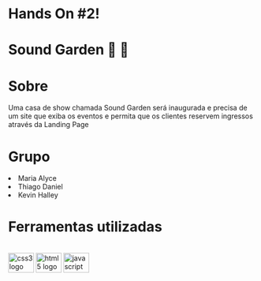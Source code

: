 # Hands On #2!

# Sound Garden :guitar: :musical_note: 

# Sobre

Uma casa de show chamada Sound Garden será inaugurada e precisa de um site que exiba os eventos e permita que os clientes reservem ingressos através da Landing Page


# Grupo

 <li> Maria Alyce
 <li> Thiago Daniel
 <li> Kevin Halley
 
 # Ferramentas utilizadas 
 <br>
<img src="https://cdn.jsdelivr.net/gh/devicons/devicon/icons/css3/css3-original.svg" height="40" width="52" alt="css3 logo"  />
  <img src="https://cdn.jsdelivr.net/gh/devicons/devicon/icons/html5/html5-original.svg" height="40" width="52" alt="html5 logo"  />
  <img src="https://cdn.jsdelivr.net/gh/devicons/devicon/icons/javascript/javascript-original.svg" height="40" width="52" alt="javascript logo"  />